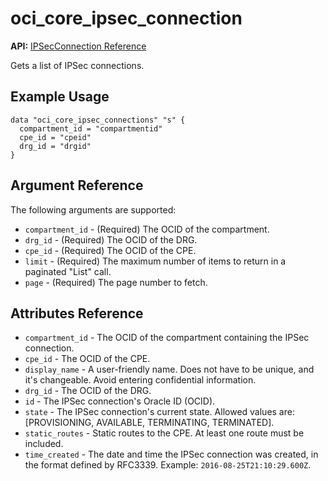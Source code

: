 # oci\_core\_ipsec\_connection

**API:** [IPSecConnection Reference][70301f58]

  [70301f58]: https://docs.us-phoenix-1.oraclecloud.com/api/#/en/iaas/20160918/IPSecConnection/ "IPSecConnectionReference"

Gets a list of IPSec connections.

## Example Usage

```
data "oci_core_ipsec_connections" "s" {
  compartment_id = "compartmentid"
  cpe_id = "cpeid"
  drg_id = "drgid"
}
```

## Argument Reference

The following arguments are supported:

* `compartment_id` - (Required) The OCID of the compartment.
* `drg_id` - (Required) The OCID of the DRG.
* `cpe_id` - (Required) The OCID of the CPE.
* `limit` - (Required) The maximum number of items to return in a paginated "List" call.
* `page` - (Required) The page number to fetch.


## Attributes Reference
* `compartment_id` - The OCID of the compartment containing the IPSec connection.
* `cpe_id` - The OCID of the CPE.
* `display_name` - A user-friendly name. Does not have to be unique, and it's changeable. Avoid entering confidential information.
* `drg_id` - The OCID of the DRG.
* `id` - The IPSec connection's Oracle ID (OCID).
* `state` - The IPSec connection's current state. Allowed values are: [PROVISIONING, AVAILABLE, TERMINATING, TERMINATED].
* `static_routes` - Static routes to the CPE. At least one route must be included.
* `time_created` - The date and time the IPSec connection was created, in the format defined by RFC3339.  Example: `2016-08-25T21:10:29.600Z`.
